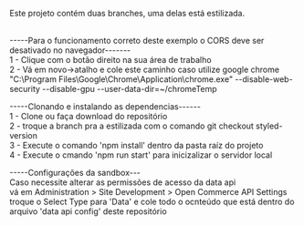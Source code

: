 Este projeto contém duas branches, uma delas está estilizada.<br><br>


-----Para o funcionamento correto deste exemplo o CORS deve ser desativado no navegador------- <br>
1 - Clique com o botão direito na sua área de trabalho<br>
2 - Vá em novo->atalho e cole este caminho caso utilize google chrome<br>
"C:\Program Files\Google\Chrome\Application\chrome.exe" --disable-web-security --disable-gpu --user-data-dir=~/chromeTemp<br>

-----Clonando e instalando as dependencias------<br>
1 - Clone ou faça download do repositório<br>
2 - troque a branch pra a estilizada com o comando git checkout styled-version<br>
3 - Execute o comando 'npm install' dentro da pasta raíz do projeto<br>
4 - Execute o cmando 'npm run start' para inicizalizar o servidor local<br>

-----Configurações da sandbox---<br>
Caso necessite alterar as permissões de acesso da data api<br>
vá em Administration >  Site Development >  Open Commerce API Settings<br>
troque o Select Type para 'Data' e cole todo o ocnteúdo que está dentro do arquivo 'data api config' deste repositório<br>


